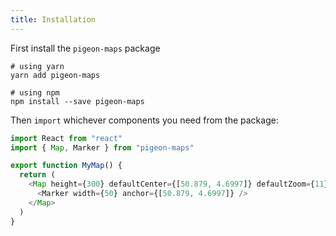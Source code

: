 ```yaml
---
title: Installation
---
```


First install the `pigeon-maps` package

```shell
# using yarn
yarn add pigeon-maps

# using npm
npm install --save pigeon-maps
```

Then `import` whichever components you need from the package:


```js
import React from "react"
import { Map, Marker } from "pigeon-maps"

export function MyMap() {
  return (
    <Map height={300} defaultCenter={[50.879, 4.6997]} defaultZoom={11}>
      <Marker width={50} anchor={[50.879, 4.6997]} />
    </Map>
  )
}
```